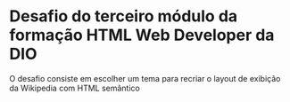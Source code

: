 <h1>Desafio do terceiro módulo da formação HTML Web Developer da DIO</h1>
<p> O desafio consiste em escolher um tema para recriar o layout de exibição da Wikipedia com HTML semântico</p>


